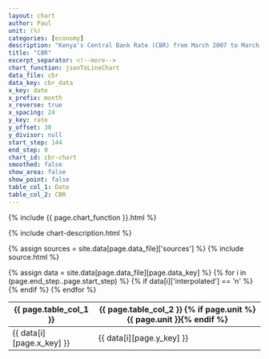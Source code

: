 ```yaml
---
layout: chart
author: Paul
unit: (%)
categories: [economy]
description: "Kenya's Central Bank Rate (CBR) from March 2007 to March 2019."
title: "CBR"
excerpt_separator: <!--more-->
chart_function: jsonToLineChart
data_file: cbr
data_key: cbr_data
x_key: date
x_prefix: month
x_reverse: true
x_spacing: 24
y_key: rate
y_offset: 30
y_divisor: null
start_step: 144
end_step: 0
chart_id: cbr-chart
smoothed: false
show_area: false
show_point: false
table_col_1: Date
table_col_2: CBR
---
```


<div class="ct-chart ct-minor-sixth" id="{{ page.chart_id }}"></div>

{% include {{ page.chart_function }}.html %}

{% include chart-description.html %}

<!--more-->

{% assign sources = site.data[page.data_file]['sources'] %}
{% include source.html %}

<div class="data-table table-responsive">
    {% assign data = site.data[page.data_file][page.data_key] %}
    <table class="table">
        <thead>
            <tr>
                <th scope="col">{{ page.table_col_1 }}</th>
                <th scope="col">{{ page.table_col_2 }} {% if page.unit %}{{ page.unit }}{% endif %}</th>
            </tr>
        </thead>
        <tbody>
            {% for i in (page.end_step..page.start_step) %}
                {% if data[i]['interpolated'] == 'n' %}
                    <tr>
                        <td>{{ data[i][page.x_key] }} </td>
                        <td>{{ data[i][page.y_key] }}</td>
                    </tr>
                {% endif %}
            {% endfor %}
        </tbody>
    </table>
</div>
